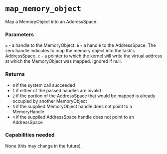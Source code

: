 # `map_memory_object`
Map a MemoryObject into an AddressSpace.

### Parameters
`a` - a handle to the MemoryObject.
`b` - a handle to the AddressSpace. The zero handle indicates to map the memory object into the task's AddressSpace.
`c` - a pointer to which the kernel will write the virtual address at which the MemoryObject was mapped. Ignored if null.

### Returns
 - `0` if the system call succeeded
 - `1` if either of the passed handles are invalid
 - `2` if the portion of the AddressSpace that would be mapped is already occupied by another MemoryObject
 - `3` if the supplied MemoryObject handle does not point to a MemoryHandle
 - `4` if the supplied AddressSpace handle does not point to an AddressSpace

### Capabilities needed
None (this may change in the future).
